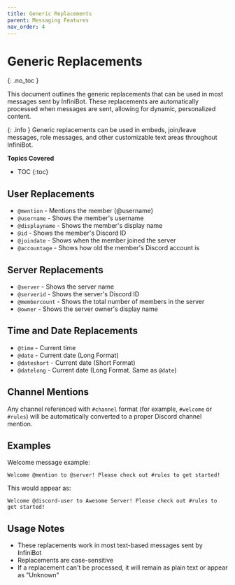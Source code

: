 ```yaml
---
title: Generic Replacements
parent: Messaging Features
nav_order: 4
---
```


# Generic Replacements
{: .no_toc }

This document outlines the generic replacements that can be used in most messages sent by InfiniBot. These replacements are automatically processed when messages are sent, allowing for dynamic, personalized content.

{: .info }
Generic replacements can be used in embeds, join/leave messages, role messages, and other customizable text areas throughout InfiniBot.

**Topics Covered**
- TOC
{:toc}

## User Replacements

- `@mention` - Mentions the member (@username)
- `@username` - Shows the member's username
- `@displayname` - Shows the member's display name
- `@id` - Shows the member's Discord ID
- `@joindate` - Shows when the member joined the server
- `@accountage` - Shows how old the member's Discord account is

## Server Replacements

- `@server` - Shows the server name
- `@serverid` - Shows the server's Discord ID
- `@membercount` - Shows the total number of members in the server
- `@owner` - Shows the server owner's display name

## Time and Date Replacements

- `@time` - Current time
- `@date` - Current date (Long Format)
- `@dateshort` - Current date (Short Format)
- `@datelong` - Current date (Long Format. Same as `@date`)

## Channel Mentions

Any channel referenced with `#channel` format (for example, `#welcome` or `#rules`) will be automatically converted to a proper Discord channel mention.

## Examples

Welcome message example:
```
Welcome @mention to @server! Please check out #rules to get started!
```

This would appear as:
```
Welcome @discord-user to Awesome Server! Please check out #rules to get started!
```

## Usage Notes

- These replacements work in most text-based messages sent by InfiniBot
- Replacements are case-sensitive
- If a replacement can't be processed, it will remain as plain text or appear as "Unknown"
